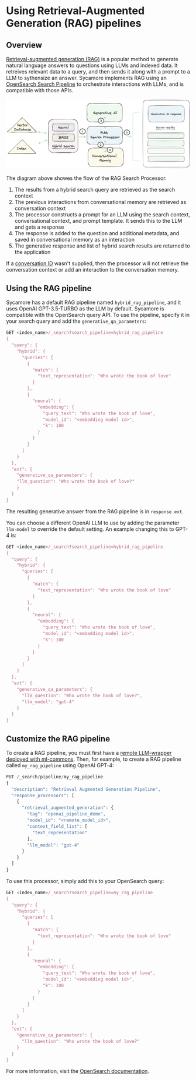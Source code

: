 # Using Retrieval-Augmented Generation (RAG) pipelines

## Overview
[Retrieval-augmented generation (RAG)](https://arxiv.org/abs/2005.11401) is a popular method to generate natural language answers to questions using LLMs and indexed data. It retreives relevant data to a query, and then sends it along with a prompt to a LLM to sythensize an answer. Sycamore implements RAG using an [OpenSearch Search Pipeline](https://opensearch.org/docs/latest/search-plugins/conversational-search/#rag-pipeline) to orchestrate interactions with LLMs, and is compatible with those APIs.

![Untitled](imgs/pipeline-architecture.png)

The diagram above showes the flow of the RAG Search Processor.

1. The results from a hybrid search query are retrieved as the search context
2. The previous interactions from conversational memory are retrieved as conversation context
3. The processor constructs a prompt for an LLM using the search context, conversational context, and prompt template. It sends this to the LLM and gets a response
4. The response is added to the question and additional metadata, and saved in conversational memory as an interaction
5. The generative response and list of hybrid search results are returned to the application

If a [conversation ID](../conversational_memory/using_with_conversational_search.md) wasn't supplied, then the processor will not retrieve the conversation context or add an interaction to the conversation memory.

## Using the RAG pipeline

Sycamore has a default RAG pipeline named `hybrid_rag_pipeline`, and it uses OpenAI GPT-3.5-TURBO as the LLM by default. Sycamore is compatible with the OpenSearch query API. To use the pipeline, specify it in your search query and add the `generative_qa_parameters`:

```javascript
GET <index_name>/_search?search_pipeline=hybrid_rag_pipeline
{
  "query": {
    "hybrid": {
      "queries": [
        {
          "match": {
            "text_representation": "Who wrote the book of love"
          }
        },
        {
          "neural": {
            "embedding": {
              "query_text": "Who wrote the book of love",
              "model_id": "<embedding model id>",
              "k": 100
            }
          }
        }
      ]
    }
  },
  "ext": {
    "generative_qa_parameters": {
    "llm_question": "Who wrote the book of love?"
    }
  }
}
```

The resulting generative answer from the RAG pipeline is in `response.ext`.

You can choose a different OpenAI LLM to use by adding the parameter `llm-model` to override the default setting. An example changing this to GPT-4 is:


```javascript
GET <index_name>/_search?search_pipeline=hybrid_rag_pipeline
{
  "query": {
    "hybrid": {
      "queries": [
        {
          "match": {
            "text_representation": "Who wrote the book of love"
          }
        },
        {
          "neural": {
            "embedding": {
              "query_text": "Who wrote the book of love",
              "model_id": "<embedding model id>",
              "k": 100
            }
          }
        }
      ]
    }
  },
  "ext": {
    "generative_qa_parameters": {
      "llm_question": "Who wrote the book of love?",
      "llm_model": "gpt-4"
    }
  }
}
```

## Customize the RAG pipeline
To create a RAG pipeline, you must first have a [remote LLM-wrapper deployed with ml-commons](https://opensearch.org/docs/latest/ml-commons-plugin/remote-models/index/). Then, for example, to create a RAG pipeline called `my_rag_pipeline` using OpenAI GPT-4:

```javascript
PUT /_search/pipeline/my_rag_pipeline
{
  "description": "Retrieval Augmented Generation Pipeline",
  "response_processors": [
    {
      "retrieval_augmented_generation": {
        "tag": "openai_pipeline_demo",
        "model_id": "<remote_model_id>",
        "context_field_list": [
          "text_representation"
        ],
        "llm_model": "gpt-4"
      }
    }
  ]
}
```

To use this processor, simply add this to your OpenSearch query:

```javascript
GET <index_name>/_search?search_pipeline=my_rag_pipeline
{
  "query": {
    "hybrid": {
      "queries": [
        {
          "match": {
            "text_representation": "Who wrote the book of love"
          }
        },
        {
          "neural": {
            "embedding": {
              "query_text": "Who wrote the book of love",
              "model_id": "<embedding model id>",
              "k": 100
            }
          }
        }
      ]
    }
  },
  "ext": {
    "generative_qa_parameters": {
      "llm_question": "Who wrote the book of love?"
    }
  }
}
```

For more information, visit the [OpenSearch documentation](https://opensearch.org/docs/latest/search-plugins/conversational-search/#rag-pipeline).
